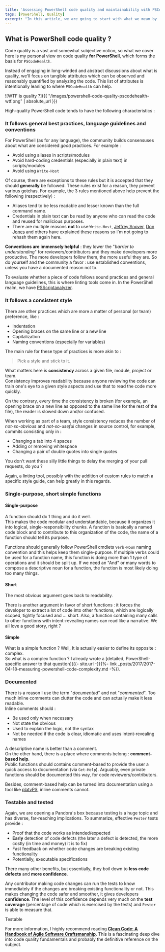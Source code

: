 ```yaml
---
title: 'Assessing PowerShell code quality and maintainability with PSCodeHealth'
tags: [PowerShell, Quality]
excerpt: "In this article, we are going to start with what we mean by 'code quality' and why it matters. Then, we'll see how PSCodeHealth can help assess the quality and maintainability of a PowerShell project."
---
```


## What is PowerShell code quality ?  

Code quality is a vast and somewhat subjective notion, so what we cover here is my personal view on code quality **for PowerShell**, which forms the basis for `PSCodeHealth`.  

Instead of engaging in long-winded and abstract discussions about what is quality, we'll focus on tangible attributes which can be observed and reasonably quantified by analyzing the code. This list of attributes is intentionally leaning to where `PSCodeHealth` can help.  

![WTF is quality ?]({{ "/images/powershell-code-quality-pscodehealth-wtf.png" | absolute_url }})  

High-quality PowerShell code tends to have the following characteristics :  

### It follows general best practices, language guidelines and conventions

For PowerShell (as for any language), the community builds consensuses about what are considered *good* practices. For example :  
  - Avoid using aliases in scripts/modules  
  - Avoid hard-coding credentials (especially in plain text) in scripts/modules  
  - Avoid using `Write-Host`  

Of course, there are exceptions to these rules but it is accepted that they should **generally** be followed. These rules exist for a reason, they prevent various gotchas. For example, the 3 rules mentioned above help prevent the following (respectively) :  
  - Aliases tend to be less readable and lesser known than the full command name.    
  - Credentials in plain text can be read by anyone who can read the code and reused for malicious purposes.  
  - There are multiple reasons **not** to use `Write-Host`, [Jeffrey Snover](http://www.jsnover.com/blog/2013/12/07/write-host-considered-harmful/), [Don Jones](http://windowsitpro.com/blog/what-do-not-do-powershell-part-1) and others have explained these reasons so I'm not going to rehash them again here.  

**Conventions are immensely helpful** : they lower the "*barrier to understanding*" for reviewers/contributors and they make developers more productive. The more developers follow them, the more useful they are. So do yourself and the community a favor : use established conventions, unless you have a documented reason not to.  

To evaluate whether a piece of code follows sound practices and general language guidelines, this is where linting tools come in. In the PowerShell realm, we have [PSScriptanalyzer](https://github.com/PowerShell/PSScriptAnalyzer).  

### It follows a consistent style  

There are other practices which are more a matter of personal (or team) preference, like :  
  - Indentation  
  - Opening braces on the same line or a new line  
  - Capitalization
  - Naming conventions (especially for variables)  

The main rule for these type of practices is more akin to :  
> Pick a style and stick to it.  

What matters here is **consistency** across a given file, module, project or team.  
Consistency improves readability because anyone reviewing the code can train one's eye to a given style aspects and use that to read the code more quickly.  

On the contrary, every time the consistency is broken (for example, an opening brace on a new line as opposed to the same line for the rest of the file), the reader is slowed down and/or confused.  

When working as part of a team, style consistency reduces the number of *not-so-obvious* and *not-so-useful* changes in source control, for example, commits consisting only in :  
  - Changing a tab into 4 spaces  
  - Adding or removing whitespace  
  - Changing a pair of double quotes into single quotes  

You don't want these silly little things to delay the merging of your pull requests, do you ?  

Again, a linting tool, possibly with the addition of custom rules to match a specific style guide, can help greatly in this regards.  

### Single-purpose, short simple functions  

#### Single-purpose  

A function should do 1 thing and do it well.  
This makes the code modular and understandable, because it organizes it into logical, single-responsibility chunks. A function is basically a named code block and to contribute to this organization of the code, the name of a function should tell its purpose.  

Functions should generally follow PowerShell cmdlets `Verb-Noun` naming convention and this helps keep them single-purpose. If multiple verbs could be used for a function name, this function is doing more than 1 type of operations and it should be split up. If we need an "And" or many words to compose a descriptive noun for a function, the function is most likely doing too many things.  

#### Short  

The most obvious argument goes back to readability.  

There is another argument in favor of short functions : it forces the developer to extract a lot of code into other functions, which are logically scoped, tightly focused and ... short. Also, a function containing many calls to other functions with intent-revealing names can read like a narrative. We all love a good story, right ?  

#### Simple  

What is a simple function ? Well, It is actually easier to define its opposite : complex.  
So what is a complex function ? I already wrote a [detailed, PowerShell-specific answer to that question]({{- site.url -}}{%- link _posts/2017/2017-04-18-measuring-powershell-code-complexity.md -%}).  

### Documented  

There is a reason I use the term "*documented*" and not "*commented*". Too much inline comments can clutter the code and can actually make it less readable.  
Inline comments should :  
  - Be used only when necessary  
  - Not state the obvious  
  - Used to explain the logic, not the syntax  
  - Not be needed if the code is clear, idiomatic and uses intent-revealing names  

A descriptive name is better than a comment.  
On the other hand, there is a place where comments belong : **comment-based help**.  
Public functions should contains comment-based to provide the user a quick access to documentation (via `Get-Help`). Arguably, even private functions should be documented this way, for code reviewers/contributors.  

Besides, comment-based help can be turned into documentation using a tool like [platyPS](https://github.com/PowerShell/platyPS), inline comments cannot.

### Testable and tested  

Again, we are opening a Pandora's box because testing is a huge topic and has diverse, far-reaching implications. To summarize, effective `Pester` tests provide :  
  - Proof that the code works as intended/expected  
  - **Early** detection of code defects (the later a defect is detected, the more costly (in time and money) it is to fix)  
  - Fast feedback on whether code changes are breaking existing functionality  
  - Potentially, executable specifications  

There many other benefits, but essentially, they boil down to **less code defects** and **more confidence**.  

Any contributor making code changes can run the tests to know immediately if the changes are breaking existing functionality or not. This makes changing the code safer and smoother, it gives developers **confidence**. The level of this confidence depends very much on the **test coverage** (percentage of code which is exercised by the tests) and `Pester` is able to measure that.  

Testable

For more information, I highly recommend reading **[Clean Code: A Handbook of Agile Software Craftsmanship](https://www.amazon.com/Clean-Code-Handbook-Software-Craftsmanship/dp/0132350882)**. This is a fascinating deep dive into code quality fundamentals and probably the definitive reference on the subject.